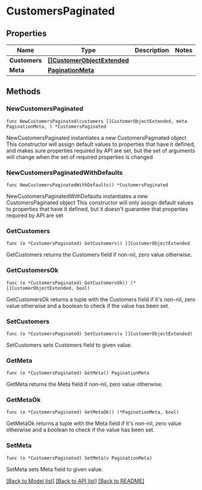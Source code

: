 # CustomersPaginated

## Properties

Name | Type | Description | Notes
------------ | ------------- | ------------- | -------------
**Customers** | [**[]CustomerObjectExtended**](CustomerObjectExtended.md) |  | 
**Meta** | [**PaginationMeta**](PaginationMeta.md) |  | 

## Methods

### NewCustomersPaginated

`func NewCustomersPaginated(customers []CustomerObjectExtended, meta PaginationMeta, ) *CustomersPaginated`

NewCustomersPaginated instantiates a new CustomersPaginated object
This constructor will assign default values to properties that have it defined,
and makes sure properties required by API are set, but the set of arguments
will change when the set of required properties is changed

### NewCustomersPaginatedWithDefaults

`func NewCustomersPaginatedWithDefaults() *CustomersPaginated`

NewCustomersPaginatedWithDefaults instantiates a new CustomersPaginated object
This constructor will only assign default values to properties that have it defined,
but it doesn't guarantee that properties required by API are set

### GetCustomers

`func (o *CustomersPaginated) GetCustomers() []CustomerObjectExtended`

GetCustomers returns the Customers field if non-nil, zero value otherwise.

### GetCustomersOk

`func (o *CustomersPaginated) GetCustomersOk() (*[]CustomerObjectExtended, bool)`

GetCustomersOk returns a tuple with the Customers field if it's non-nil, zero value otherwise
and a boolean to check if the value has been set.

### SetCustomers

`func (o *CustomersPaginated) SetCustomers(v []CustomerObjectExtended)`

SetCustomers sets Customers field to given value.


### GetMeta

`func (o *CustomersPaginated) GetMeta() PaginationMeta`

GetMeta returns the Meta field if non-nil, zero value otherwise.

### GetMetaOk

`func (o *CustomersPaginated) GetMetaOk() (*PaginationMeta, bool)`

GetMetaOk returns a tuple with the Meta field if it's non-nil, zero value otherwise
and a boolean to check if the value has been set.

### SetMeta

`func (o *CustomersPaginated) SetMeta(v PaginationMeta)`

SetMeta sets Meta field to given value.



[[Back to Model list]](../README.md#documentation-for-models) [[Back to API list]](../README.md#documentation-for-api-endpoints) [[Back to README]](../README.md)


